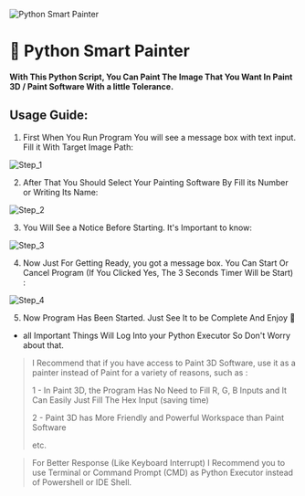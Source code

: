 ![Python Smart Painter](https://user-images.githubusercontent.com/57534247/104933149-c98bb780-59bd-11eb-98a2-537792e4509d.png)
# :art: Python Smart Painter
#### With This Python Script, You Can Paint The Image That You Want In Paint 3D / Paint Software With a little Tolerance.


## Usage Guide:

 1. First When You Run Program You will see a message box with text input.  Fill it With Target Image Path:
 
![Step_1](https://user-images.githubusercontent.com/57534247/104936215-73b90e80-59c1-11eb-8e00-3db86bfaa4ff.png)
 
 2. After That You Should Select Your Painting Software By Fill its Number or Writing Its Name:
 
![Step_2](https://user-images.githubusercontent.com/57534247/104937596-3190cc80-59c3-11eb-8134-0af8b9ada51b.png)
 
 3. You Will See a Notice Before Starting. It's Important to know:
 
 ![Step_3](https://user-images.githubusercontent.com/57534247/104938072-cf849700-59c3-11eb-8592-75ff94f7f9b2.png)
 
 4. Now Just For Getting Ready, you got a message box. You Can Start Or Cancel Program (If You Clicked Yes, The 3 Seconds Timer Will be Start) :
 
![Step_4](https://user-images.githubusercontent.com/57534247/104938622-93056b00-59c4-11eb-83ec-73ef926e1674.png)
 
 5. Now Program Has Been Started. Just See It to be Complete And Enjoy :gem:

 - all Important Things Will Log Into your Python Executor So Don't Worry about that.
	

> I Recommend that if you have access to Paint 3D Software, use it as a painter instead of Paint for a variety of reasons, such as : 
>
> 1 - In Paint 3D, the Program Has No Need to Fill R, G, B Inputs and It Can Easily Just Fill The Hex Input (saving time)
>
> 2 -  Paint 3D has More Friendly and Powerful Workspace than Paint Software
>
> etc.

 
> For Better Response (Like Keyboard Interrupt) I Recommend you to use Terminal or Command Prompt (CMD) as Python Executor instead of Powershell or IDE Shell.
